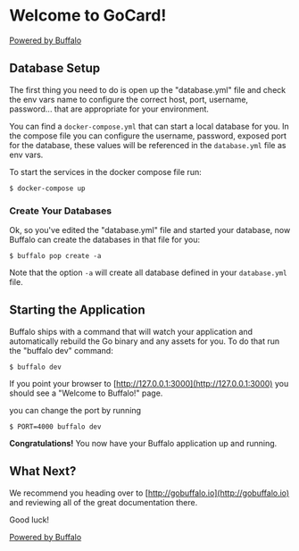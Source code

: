 # Welcome to GoCard!

[Powered by Buffalo](http://gobuffalo.io)

## Database Setup

The first thing you need to do is open up the "database.yml" file and 
check the env vars name to configure the correct host, port, username, password... that are appropriate for your environment.

You can find a `docker-compose.yml` that can start a local database for you.
In the compose file you can configure the username, password, exposed port for the database, these values will be referenced in the `database.yml` file as env vars.

To start the services in the docker compose file run:

	$ docker-compose up

### Create Your Databases

Ok, so you've edited the "database.yml" file and started your database, now Buffalo can create the databases in that file for you:

	$ buffalo pop create -a

Note that the option `-a` will create all database defined in your `database.yml` file.
## Starting the Application

Buffalo ships with a command that will watch your application and automatically rebuild the Go binary and any assets for you. To do that run the "buffalo dev" command:

	$ buffalo dev

If you point your browser to [http://127.0.0.1:3000](http://127.0.0.1:3000) you should see a "Welcome to Buffalo!" page.

you can change the port by running

	$ PORT=4000 buffalo dev

**Congratulations!** You now have your Buffalo application up and running.

## What Next?

We recommend you heading over to [http://gobuffalo.io](http://gobuffalo.io) and reviewing all of the great documentation there.

Good luck!

[Powered by Buffalo](http://gobuffalo.io)

